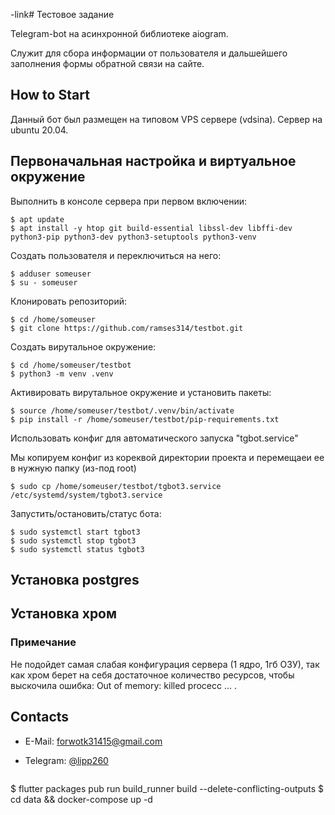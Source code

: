 -link# Тестовое задание


Telegram-bot на асинхронной библиотеке aiogram. 

Служит для сбора информации от пользователя и дальшейшего заполнения формы обратной связи на сайте.

## How to Start

Данный бот был размещен на типовом VPS сервере (vdsina). Сервер на ubuntu 20.04.

## Первоначальная настройка и виртуальное окружение

Выполнить в консоле сервера при первом включении:

```
$ apt update
$ apt install -y htop git build-essential libssl-dev libffi-dev python3-pip python3-dev python3-setuptools python3-venv 
```

Создать пользователя и переключиться на него:

```
$ adduser someuser
$ su - someuser
```

Клонировать репозиторий:

```
$ cd /home/someuser
$ git clone https://github.com/ramses314/testbot.git
```

Создать вирутальное окружение:

```
$ cd /home/someuser/testbot
$ python3 -m venv .venv
```

Активировать вирутальное окружение и установить пакеты:

```
$ source /home/someuser/testbot/.venv/bin/activate
$ pip install -r /home/someuser/testbot/pip-requirements.txt
```

Использовать конфиг для автоматического запуска "tgbot.service"

Мы копируем конфиг из кореквой директории проекта и перемещаеи ее в нужную папку (из-под root)

```
$ sudo cp /home/someuser/testbot/tgbot3.service /etc/systemd/system/tgbot3.service
```
Запустить/остановить/статус бота:
```
$ sudo systemctl start tgbot3
$ sudo systemctl stop tgbot3
$ sudo systemctl status tgbot3
```
## Установка postgres


## Установка хром

### Примечание

Не подойдет самая слабая конфигурация сервера (1 ядро, 1гб ОЗУ), так как хром берет на себя достаточное количество ресурсов, чтобы выскочила ошибка: Out of memory: killed procecc ... .



## Contacts

- E-Mail: [forwotk31415@gmail.com](mailto:andrew.kachanov@gmail.com)
- Telegram: [@lipp260](https://t.me/lipp260)

  
  ```
$ flutter packages pub run build_runner build --delete-conflicting-outputs
$ cd data && docker-compose up -d
```
